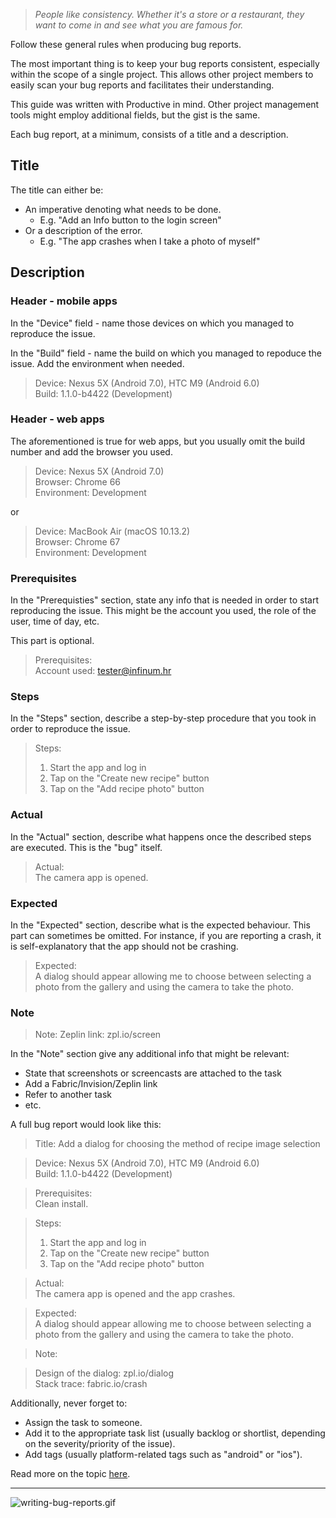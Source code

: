 > *People like consistency. Whether it's a store or a restaurant, they want to come in and see what you are famous for.*

Follow these general rules when producing bug reports.

The most important thing is to keep your bug reports consistent, especially within the scope of a single project. This allows other project members to easily scan your bug reports and facilitates their understanding.

This guide was written with Productive in mind. Other project management tools might employ additional fields, but the gist is the same.

Each bug report, at a minimum, consists of a title and a description.

## Title

The title can either be:

- An imperative denoting what needs to be done.
	- E.g. "Add an Info button to the login screen"
- Or a description of the error.
	- E.g. "The app crashes when I take a photo of myself"

## Description

### Header - mobile apps

In the "Device" field - name those devices on which you managed to reproduce the issue.

In the "Build" field - name the build on which you managed to repoduce the issue. Add the environment when needed.

> Device: Nexus 5X (Android 7.0), HTC M9 (Android 6.0)   
> Build: 1.1.0-b4422 (Development)

### Header - web apps

The aforementioned is true for web apps, but you usually omit the build number and add the browser you used.

> Device: Nexus 5X (Android 7.0)  
> Browser: Chrome 66    
> Environment: Development

or

> Device: MacBook Air (macOS 10.13.2)  
> Browser: Chrome 67  
> Environment: Development    

### Prerequisites

In the "Prerequisties" section, state any info that is needed in order to start reproducing the issue. This might be the account you used, the role of the user, time of day, etc. 

This part is optional.

> Prerequisites:  
> Account used: tester@infinum.hr

### Steps

In the "Steps" section, describe a step-by-step procedure that you took in order to reproduce the issue.

> Steps:  
> 1. Start the app and log in  
> 2. Tap on the "Create new recipe" button  
> 3. Tap on the "Add recipe photo" button  

### Actual

In the "Actual" section, describe what happens once the described steps are executed. This is the "bug" itself.

> Actual:  
> The camera app is opened.

### Expected

In the "Expected" section, describe what is the expected behaviour. This part can sometimes be omitted. For instance, if you are reporting a crash, it is self-explanatory that the app should not be crashing.

> Expected:  
> A dialog should appear allowing me to choose between selecting a photo from the gallery and using the camera to take the photo.

### Note
> Note:
> Zeplin link: zpl.io/screen

In the "Note" section give any additional info that might be relevant: 

- State that screenshots or screencasts are attached to the task
- Add a Fabric/Invision/Zeplin link
- Refer to another task
- etc.

A full bug report would look like this:

> Title: Add a dialog for choosing the method of recipe image selection

> Device: Nexus 5X (Android 7.0), HTC M9 (Android 6.0)   
> Build: 1.1.0-b4422 (Development)

> Prerequisites:  
Clean install.

> Steps:  
> 1. Start the app and log in  
> 2. Tap on the "Create new recipe" button  
> 3. Tap on the "Add recipe photo" button

> Actual:  
> The camera app is opened and the app crashes.

> Expected:  
> A dialog should appear allowing me to choose between selecting a photo from the gallery and using the camera to take the photo.

> Note:  

> Design of the dialog: zpl.io/dialog      
> Stack trace: fabric.io/crash

Additionally, never forget to:   

- Assign the task to someone.
- Add it to the appropriate task list (usually backlog or shortlist, depending on the severity/priority of the issue).
- Add tags (usually platform-related tags such as "android" or "ios").

Read more on the topic [here](https://infinum.co/the-capsized-eight/how-not-to-suck-at-writing-bug-reports).

---

![writing-bug-reports.gif](/img/writing-bug-reports.gif)
